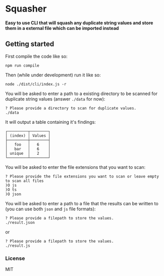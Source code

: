 Squasher
===========

**Easy to use CLI that will squash any duplicate string values and store them in a external file which can be imported instead**

## Getting started

First compile the code like so:
```shell
npm run compile
```

Then (while under development) run it like so:
```shell
node ./dist/cli/index.js -r
```
You will be asked to enter a path to a existing directory to be scanned for duplicate string values (answer `./data` for now):
```shell
? Please provide a directory to scan for duplicate values.
./data
```
It will output a table containing it's findings:
```shell
┌─────────┬────────┐
│ (index) │ Values │
├─────────┼────────┤
│   foo   │   6    │
│   bar   │   6    │
│ unique  │   2    │
└─────────┴────────┘
```
You will be asked to enter the file extensions that you want to scan:
```
? Please provide the file extensions you want to scan or leave empty to scan all files
)O js
)O ts
)O json
```
You will be asked to enter a path to a file that the results can be written to (you can use both `json` and `js` file formats):
```shell
? Please provide a filepath to store the values.
./result.json
```
or
```shell
? Please provide a filepath to store the values.
./result.js
```


### License

MIT
